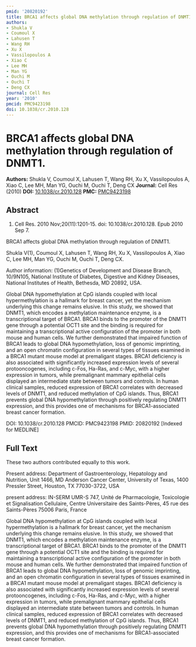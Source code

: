 ```yaml
---
pmid: '20820192'
title: BRCA1 affects global DNA methylation through regulation of DNMT1.
authors:
- Shukla V
- Coumoul X
- Lahusen T
- Wang RH
- Xu X
- Vassilopoulos A
- Xiao C
- Lee MH
- Man YG
- Ouchi M
- Ouchi T
- Deng CX
journal: Cell Res
year: '2010'
pmcid: PMC9423198
doi: 10.1038/cr.2010.128
---
```


# BRCA1 affects global DNA methylation through regulation of DNMT1.
**Authors:** Shukla V, Coumoul X, Lahusen T, Wang RH, Xu X, Vassilopoulos A, Xiao C, Lee MH, Man YG, Ouchi M, Ouchi T, Deng CX
**Journal:** Cell Res (2010)
**DOI:** [10.1038/cr.2010.128](https://doi.org/10.1038/cr.2010.128)
**PMC:** [PMC9423198](https://www.ncbi.nlm.nih.gov/pmc/articles/PMC9423198/)

## Abstract

1. Cell Res. 2010 Nov;20(11):1201-15. doi: 10.1038/cr.2010.128. Epub 2010 Sep 7.

BRCA1 affects global DNA methylation through regulation of DNMT1.

Shukla V(1), Coumoul X, Lahusen T, Wang RH, Xu X, Vassilopoulos A, Xiao C, Lee 
MH, Man YG, Ouchi M, Ouchi T, Deng CX.

Author information:
(1)Genetics of Development and Disease Branch, 10/9N105, National Institute of 
Diabetes, Digestive and Kidney Diseases, National Institutes of Health, 
Bethesda, MD 20892, USA.

Global DNA hypomethylation at CpG islands coupled with local hypermethylation is 
a hallmark for breast cancer, yet the mechanism underlying this change remains 
elusive. In this study, we showed that DNMT1, which encodes a methylation 
maintenance enzyme, is a transcriptional target of BRCA1. BRCA1 binds to the 
promoter of the DNMT1 gene through a potential OCT1 site and the binding is 
required for maintaining a transcriptional active configuration of the promoter 
in both mouse and human cells. We further demonstrated that impaired function of 
BRCA1 leads to global DNA hypomethylation, loss of genomic imprinting, and an 
open chromatin configuration in several types of tissues examined in a BRCA1 
mutant mouse model at premaligant stages. BRCA1 deficiency is also associated 
with significantly increased expression levels of several protooncogenes, 
including c-Fos, Ha-Ras, and c-Myc, with a higher expression in tumors, while 
premalignant mammary epithelial cells displayed an intermediate state between 
tumors and controls. In human clinical samples, reduced expression of BRCA1 
correlates with decreased levels of DNMT1, and reduced methylation of CpG 
islands. Thus, BRCA1 prevents global DNA hypomethylation through positively 
regulating DNMT1 expression, and this provides one of mechanisms for 
BRCA1-associated breast cancer formation.

DOI: 10.1038/cr.2010.128
PMCID: PMC9423198
PMID: 20820192 [Indexed for MEDLINE]

## Full Text

These two authors contributed equally to this work.

Present address: Department of Gastroenterology, Hepatology and Nutrition, Unit 1466, MD Anderson Cancer Center, University of Texas, 1400 Pressler Street, Houston, TX 77030-3722, USA

present address: IN-SERM UMR-S 747, Unité de Pharmacologie, Toxicologie et Signalisation Cellulaire, Centre Universitaire des Saints-Pères, 45 rue des Saints-Pères 75006 Paris, France

Global DNA hypomethylation at CpG islands coupled with local hypermethylation is a hallmark for breast cancer, yet the mechanism underlying this change remains elusive. In this study, we showed that DNMT1, which encodes a methylation maintenance enzyme, is a transcriptional target of BRCA1. BRCA1 binds to the promoter of the DNMT1 gene through a potential OCT1 site and the binding is required for maintaining a transcriptional active configuration of the promoter in both mouse and human cells. We further demonstrated that impaired function of BRCA1 leads to global DNA hypomethylation, loss of genomic imprinting, and an open chromatin configuration in several types of tissues examined in a BRCA1 mutant mouse model at premaligant stages. BRCA1 deficiency is also associated with significantly increased expression levels of several protooncogenes, including c-Fos, Ha-Ras, and c-Myc, with a higher expression in tumors, while premalignant mammary epithelial cells displayed an intermediate state between tumors and controls. In human clinical samples, reduced expression of BRCA1 correlates with decreased levels of DNMT1, and reduced methylation of CpG islands. Thus, BRCA1 prevents global DNA hypomethylation through positively regulating DNMT1 expression, and this provides one of mechanisms for BRCA1-associated breast cancer formation.
